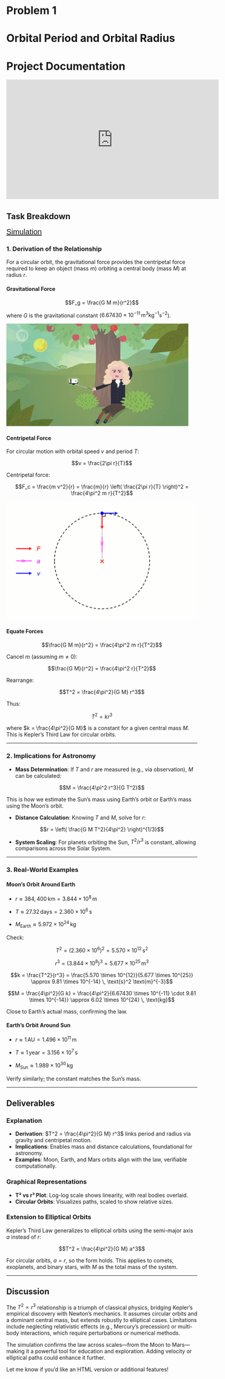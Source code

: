 # Problem 1


# Orbital Period and Orbital Radius




# Project Documentation


<iframe width="560" height="315" src="https://www.youtube.com/embed/bcvnfQlz1x4?si=bl428S7Xqp5I51gK" title="YouTube video player" frameborder="0" allow="accelerometer; autoplay; clipboard-write; encrypted-media; gyroscope; picture-in-picture; web-share" referrerpolicy="strict-origin-when-cross-origin" allowfullscreen></iframe>


## Task Breakdown

<span style="font-family: Arial; font-size: 20px;">[Simulation](Problem_1.html)</span>

### 1. Derivation of the Relationship

For a circular orbit, the gravitational force provides the centripetal force required to keep an object (mass $m$) orbiting a central body (mass $M$) at radius $r$.

#### Gravitational Force
$$F_g = \frac{G M m}{r^2}$$

where $G$ is the gravitational constant ($6.67430 \times 10^{-11} \, \text{m}^3 \text{kg}^{-1} \text{s}^{-2}$).

![alt text](5bb591401167df0772f65905cf5166ff.gif)

#### Centripetal Force
For circular motion with orbital speed $v$ and period $T$:

$$v = \frac{2\pi r}{T}$$

Centripetal force:

$$F_c = \frac{m v^2}{r} = \frac{m}{r} \left( \frac{2\pi r}{T} \right)^2 = \frac{4\pi^2 m r}{T^2}$$

![alt text](centripetalforce0.gif)

#### Equate Forces
$$\frac{G M m}{r^2} = \frac{4\pi^2 m r}{T^2}$$

Cancel $m$ (assuming $m \neq 0$):

$$\frac{G M}{r^2} = \frac{4\pi^2 r}{T^2}$$

Rearrange:

$$T^2 = \frac{4\pi^2}{G M} r^3$$

Thus:

$$T^2 = k r^3$$

where $k = \frac{4\pi^2}{G M}$ is a constant for a given central mass $M$. This is Kepler’s Third Law for circular orbits.


---


### 2. Implications for Astronomy

- **Mass Determination**: If $T$ and $r$ are measured (e.g., via observation), $M$ can be calculated:

$$M = \frac{4\pi^2 r^3}{G T^2}$$

  This is how we estimate the Sun’s mass using Earth’s orbit or Earth’s mass using the Moon’s orbit.

- **Distance Calculation**: Knowing $T$ and $M$, solve for $r$:

$$r = \left( \frac{G M T^2}{4\pi^2} \right)^{1/3}$$

- **System Scaling**: For planets orbiting the Sun, $T^2 / r^3$ is constant, allowing comparisons across the Solar System.

---

### 3. Real-World Examples

#### Moon’s Orbit Around Earth
- $r \approx 384,400 \, \text{km} = 3.844 \times 10^8 \, \text{m}$

- $T \approx 27.32 \, \text{days} = 2.360 \times 10^6 \, \text{s}$

- $M_{\text{Earth}} \approx 5.972 \times 10^{24} \, \text{kg}$

Check:

$$T^2 = (2.360 \times 10^6)^2 = 5.570 \times 10^{12} \, \text{s}^2$$

$$r^3 = (3.844 \times 10^8)^3 = 5.677 \times 10^{25} \, \text{m}^3$$

$$k = \frac{T^2}{r^3} = \frac{5.570 \times 10^{12}}{5.677 \times 10^{25}} \approx 9.81 \times 10^{-14} \, \text{s}^2 \text{m}^{-3}$$

$$M = \frac{4\pi^2}{G k} = \frac{4\pi^2}{6.67430 \times 10^{-11} \cdot 9.81 \times 10^{-14}} \approx 6.02 \times 10^{24} \, \text{kg}$$

Close to Earth’s actual mass, confirming the law.

#### Earth’s Orbit Around Sun
- $r \approx 1 \, \text{AU} = 1.496 \times 10^{11} \, \text{m}$

- $T \approx 1 \, \text{year} = 3.156 \times 10^7 \, \text{s}$

- $M_{\text{Sun}} \approx 1.989 \times 10^{30} \, \text{kg}$

Verify similarly; the constant matches the Sun’s mass.

---

## Deliverables

### Explanation
- **Derivation**: $T^2 = \frac{4\pi^2}{G M} r^3$ links period and radius via gravity and centripetal motion.
- **Implications**: Enables mass and distance calculations, foundational for astronomy.
- **Examples**: Moon, Earth, and Mars orbits align with the law, verifiable computationally.

### Graphical Representations
- **T² vs r³ Plot**: Log-log scale shows linearity, with real bodies overlaid.
- **Circular Orbits**: Visualizes paths, scaled to show relative sizes.

### Extension to Elliptical Orbits
Kepler’s Third Law generalizes to elliptical orbits using the semi-major axis $a$ instead of $r$:

$$T^2 = \frac{4\pi^2}{G M} a^3$$

For circular orbits, $a = r$, so the form holds. This applies to comets, exoplanets, and binary stars, with $M$ as the total mass of the system.

---

## Discussion
The $T^2 \propto r^3$ relationship is a triumph of classical physics, bridging Kepler’s empirical discovery with Newton’s mechanics. It assumes circular orbits and a dominant central mass, but extends robustly to elliptical cases. Limitations include neglecting relativistic effects (e.g., Mercury’s precession) or multi-body interactions, which require perturbations or numerical methods.

The simulation confirms the law across scales—from the Moon to Mars—making it a powerful tool for education and exploration. Adding velocity or elliptical paths could enhance it further.

Let me know if you’d like an HTML version or additional features!